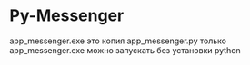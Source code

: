 # Py-Messenger
app_messenger.exe это копия app_messenger.py только app_messenger.exe можно запускать без установки python 
